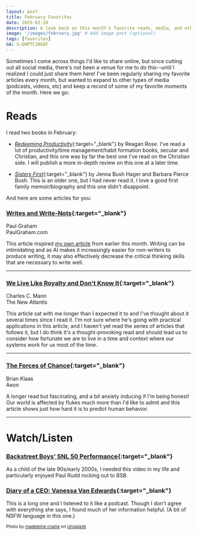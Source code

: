 ```yaml
---
layout: post
title: February Favorites
date: 2025-02-28
description: A look back on this month's favorite reads, media, and other moments. 
image: '/images/february.jpg' # Add image post (optional)
tags: [favorites]
GA: G-DHPTC39GDF
---
```

Sometimes I come across things I'd like to share online, but since cutting out all social media, there's not been a venue for me to do this--until I realized I could just share them here! I've been regularly sharing my favorite articles every month, but wanted to expand to other types of media (podcasts, videos, etc) and keep a record of some of my favorite moments of the month. Here we go:

# Reads

I read two books in February: 

- [*Redeeming Productivity*](https://amzn.to/3F7T7dq){:target="_blank"} by Reagan Rose. I've read a lot of productivity/time management/habit formation books, secular and Christian, and this one was by far the best one I've read on the Christian side. I will publish a more in-depth review on this one at a later time.

- [*Sisters First*](https://amzn.to/4btS1o4){:target="_blank"} by Jenna Bush Hager and Barbara Pierce Bush. This is an older one, but I had never read it. I love a good first family memoir/biography and this one didn't disappoint. 

And here are some articles for you: 

### [Writes and Write-Nots](https://paulgraham.com/writes.html?__readwiseLocation=){:target="_blank"}
Paul Graham
<br> PaulGraham.com

This article inspired [my own article](https://www.meredithcook.net/how-I-use-AI) from earlier this month. Writing can be intimidating and as AI makes it increasingly easier for non-writers to produce writing, it may also effectively decrease the critical thinking skills that are necessary to write well. 

---

### [We Live Like Royalty and Don't Know It](https://www.thenewatlantis.com/publications/we-live-like-royalty-and-dont-know-it?__readwiseLocation=){:target="_blank"}
Charles C. Mann
<br>The New Atlantis

This article sat with me longer than I expected it to and I've thought about it several times since I read it. I'm not sure where he's going with practical applications in this article, and I haven't yet read the series of articles that follows it, but I do think it's a thought-provoking read and should lead us to consider how fortunate we are to live in a time and context where our systems work for us most of the time.

---

### [The Forces of Chance](https://aeon.co/essays/without-chaos-theory-social-science-will-never-understand-the-world?ref=thebrowser.com&utm_source=substack&utm_medium=email&__readwiseLocation=){:target="_blank"}
Brian Klaas
<br>Aeon

A longer read but fascinating, and a bit anxiety inducing if I'm being honest! Our world is affected by flukes much more than I'd like to admit and this article shows just how hard it is to predict human behavior.

---

# Watch/Listen

### [Backstreet Boys' SNL 50 Performance](https://www.youtube.com/watch?v=7iAKNEBghmw){:target="_blank"}

As a child of the late 90s/early 2000s, I needed this video in my life and particularly enjoyed Paul Rudd rocking out to BSB. 

### [Diary of a CEO: Vanessa Van Edwards](https://www.youtube.com/watch?v=VHUrdELKjDw&t=122s&__readwiseLocation=){:target="_blank"}

This is a long one and I listened to it like a podcast. Though I don't agree with everything she says, I found much of her information helpful. (A bit of NSFW language in this one.)

<sub>Photo by <a href="https://unsplash.com/@m_rags?utm_content=creditCopyText&utm_medium=referral&utm_source=unsplash">madeleine craine</a> on <a href="https://unsplash.com/photos/february-text-on-white-paper-iIs4_O1wQ-c?utm_content=creditCopyText&utm_medium=referral&utm_source=unsplash">Unsplash</a></sub>